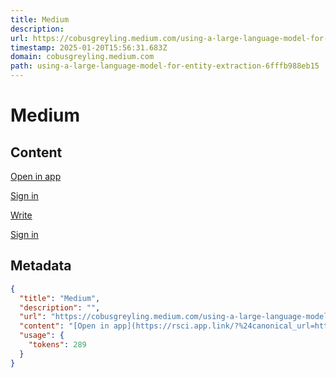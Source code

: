 ```yaml
---
title: Medium
description: 
url: https://cobusgreyling.medium.com/using-a-large-language-model-for-entity-extraction-6fffb988eb15
timestamp: 2025-01-20T15:56:31.683Z
domain: cobusgreyling.medium.com
path: using-a-large-language-model-for-entity-extraction-6fffb988eb15
---
```


# Medium



## Content

[Open in app](https://rsci.app.link/?%24canonical_url=https%3A%2F%2Fmedium.com%2Fp%2F6fffb988eb15&%7Efeature=LoOpenInAppButton&%7Echannel=ShowPostUnderUser&source=---top_nav_layout_nav----------------------------------)

[Sign in](https://medium.com/m/signin?operation=login&redirect=https%3A%2F%2Fcobusgreyling.medium.com%2Fusing-a-large-language-model-for-entity-extraction-6fffb988eb15&source=post_page---top_nav_layout_nav-----------------------global_nav-----------)

[](https://medium.com/?source=---top_nav_layout_nav----------------------------------)

[Write](https://medium.com/m/signin?operation=register&redirect=https%3A%2F%2Fmedium.com%2Fnew-story&source=---top_nav_layout_nav-----------------------new_post_topnav-----------)

[](https://medium.com/search?source=---top_nav_layout_nav----------------------------------)

[Sign in](https://medium.com/m/signin?operation=login&redirect=https%3A%2F%2Fcobusgreyling.medium.com%2Fusing-a-large-language-model-for-entity-extraction-6fffb988eb15&source=post_page---top_nav_layout_nav-----------------------global_nav-----------)

## Metadata

```json
{
  "title": "Medium",
  "description": "",
  "url": "https://cobusgreyling.medium.com/using-a-large-language-model-for-entity-extraction-6fffb988eb15",
  "content": "[Open in app](https://rsci.app.link/?%24canonical_url=https%3A%2F%2Fmedium.com%2Fp%2F6fffb988eb15&%7Efeature=LoOpenInAppButton&%7Echannel=ShowPostUnderUser&source=---top_nav_layout_nav----------------------------------)\n\n[Sign in](https://medium.com/m/signin?operation=login&redirect=https%3A%2F%2Fcobusgreyling.medium.com%2Fusing-a-large-language-model-for-entity-extraction-6fffb988eb15&source=post_page---top_nav_layout_nav-----------------------global_nav-----------)\n\n[](https://medium.com/?source=---top_nav_layout_nav----------------------------------)\n\n[Write](https://medium.com/m/signin?operation=register&redirect=https%3A%2F%2Fmedium.com%2Fnew-story&source=---top_nav_layout_nav-----------------------new_post_topnav-----------)\n\n[](https://medium.com/search?source=---top_nav_layout_nav----------------------------------)\n\n[Sign in](https://medium.com/m/signin?operation=login&redirect=https%3A%2F%2Fcobusgreyling.medium.com%2Fusing-a-large-language-model-for-entity-extraction-6fffb988eb15&source=post_page---top_nav_layout_nav-----------------------global_nav-----------)",
  "usage": {
    "tokens": 289
  }
}
```
